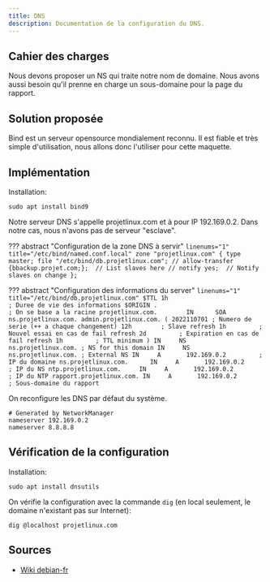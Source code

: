 ```yaml
---
title: DNS
description: Documentation de la configuration du DNS.
---
```

 
## Cahier des charges
 
Nous devons proposer un NS qui traite notre nom de domaine.
Nous avons aussi besoin qu'il prenne en charge un sous-domaine pour la page du rapport.
 
## Solution proposée
 
Bind est un serveur opensource mondialement reconnu.
Il est fiable et très simple d'utilisation, nous allons donc l'utiliser pour cette maquette.
 
## Implémentation
 
Installation:
 
```
sudo apt install bind9
```
 Notre serveur DNS s'appelle projetlinux.com et à pour IP 192.169.0.2. 
 Dans notre cas, nous n'avons pas de serveur "esclave".

??? abstract "Configuration de la zone DNS à servir"
    ``` linenums="1" title="/etc/bind/named.conf.local"
    zone "projetlinux.com" {
        type master;
        file "/etc/bind/db.projetlinux.com";
        // allow-transfer {bbackup.projet.com;};  // List slaves here
        // notify yes;  // Notify slaves on change
    };
    ```
 
??? abstract "Configuration des informations du server"
    ``` linenums="1" title="/etc/bind/db.projetlinux.com"
    $TTL 1h                                    ; Duree de vie des informations
    $ORIGIN .                                  ; On se base a la racine
    projetlinux.com.        IN      SOA   ns.projetlinux.com. admin.projetlinux.com. (
                                    2022110701 ; Numero de serie (++ a chaque changement)
                                    12h        ; Slave refresh
                                    1h         ; Nouvel essai en cas de fail refresh
                                    2d         ; Expiration en cas de fail refresh
                                    1h         ; TTL minimum
    )
                             IN     NS      ns.projetlinux.com. ; NS for this domain
                             IN     NS      ns.projetlinux.com. ; External NS
                             IN     A       192.169.0.2         ; IP du domaine
    ns.projetlinux.com.      IN     A       192.169.0.2         ; IP du NS
    ntp.projetlinux.com.     IN     A       192.169.0.2         ; IP du NTP
    rapport.projetlinux.com. IN     A       192.169.0.2         ; Sous-domaine du rapport
    ```
 
On reconfigure les DNS par défaut du système.
 
```linenums="1" title="/etc/resolv.conf"
# Generated by NetworkManager
nameserver 192.169.0.2
nameserver 8.8.8.8
```
 
## Vérification de la configuration
 
Installation:
 
```
sudo apt install dnsutils
```
 
On vérifie la configuration avec la commande `dig` (en local seulement, le domaine n'existant pas sur Internet):
 
```
dig @localhost projetlinux.com
```
 
## Sources
 
 - [Wiki debian-fr](https://wiki.debian.org/fr/Bind9)
 
 


